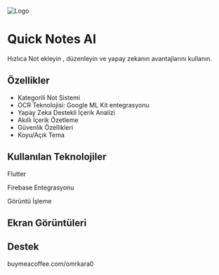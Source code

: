 


![Logo](https://github.com/user-attachments/assets/d0753174-fc03-48f4-a8a2-81d6771b46a8)
    
# Quick Notes AI

Hızlıca Not ekleyin , düzenleyin ve yapay zekanın avantajlarını kullanın.


## Özellikler

- Kategorili Not Sistemi
- OCR Teknolojisi: Google ML Kit entegrasyonu
- Yapay Zeka Destekli İçerik Analizi
- Akıllı İçerik Özetleme
- Güvenlik Özellikleri
- Koyu/Açık Tema


  
## Kullanılan Teknolojiler

Flutter

Firebase Entegrasyonu

Görüntü İşleme



  
## Ekran Görüntüleri




  
## Destek

buymeacoffee.com/omrkara0

  
